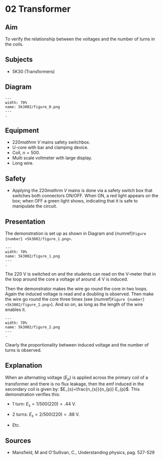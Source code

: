 # 02 Transformer 
    
  
## Aim   
 To verify the relationship between the voltages and the number of turns in the coils.    
  
## Subjects   
* 5K30 (Transformers)   

## Diagram
   
```{figure} figures/figure_0.png  
---  
width: 70%  
name: 5k3002/figure_0.png  
---  
. 
```
     
  
## Equipment   
 *  $220 mathrm{~V}$ mains safety switchbox. 
 *  U-core with bar and clamping device. 
 *  Coil, $n=500$. 
 *  Multi scale voltmeter with large display. 
 *  Long wire.   
  
## Safety   
 
 *  Applying the $220 mathrm{~V}$ mains is done via a safety switch box that switches both connectors ON/OFF. When ON, a red light appears on the box; when OFF a green light shows, indicating that it is safe to manipulate the circuit.
     
  
## Presentation   
 The demonstration is set up as shown in Diagram and {numref}`Figure {number} <5k3002/figure_1.png>`.     
```{figure} figures/figure_1.png  
---  
width: 70%  
name: 5k3002/figure_1.png  
---  
. 
```
     
The $220 \mathrm{~V}$ is switched on and the students can read on the $\mathrm{V}$-meter that in the loop around the core a voltage of around $.4 \mathrm{~V}$ is induced.

Then the demonstrator makes the wire go round the core in two loops. Again the induced voltage is read and a doubling is observed. Then make the wire go round the core three times (see {numref}`Figure {number} <5k3002/figure_2.png>`). And so on, as long as the length of the wire enables it.

```{figure} figures/figure_2.png  
---  
width: 70%  
name: 5k3002/figure_2.png  
---  
. 
```

Clearly the proportionality between induced voltage and the number of turns is observed.   
  
## Explanation   
When an alternating voltage $\left(E_{p}\right)$ is applied across the primary coil of a transformer and there is no flux leakage, then the emf induced in the secondary coil is given by: $E_{s}=\frac{n_{s}}{n_{p}} E_{p}$. This demonstration verifies this:

- 1 turn: $E_{\mathrm{s}}=1 / 500(220)=.44 \mathrm{~V}$.

- 2 turns: $E_{s}=2 / 500(220)=.88 \mathrm{~V}$.

- Etc.  
  
## Sources
 *  Mansfield, M and O'Sullivan, C., Understanding physics, pag. 527-529
  